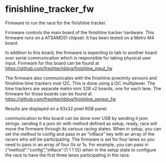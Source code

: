 # finishline_tracker_fw
Firmware to run the race for the finishline tracker.

Firmware controls the main board of the finishline tracker hardware. This firmware runs on a ATSAMD51 chipset. It has been tested on a Metro M4 board.

In addition to this board, the firmware is expecting to talk to another board over serial communication which is responsible for taking physical user input. Firmware for this board can be found at https://github.com/freshtechblog/finishline_input_fw

The firmware also communicates with the finishline proximity sensors and finishline time trackers over I2C. This is done using a I2C multiplexer. The time trackers are separate metro mini 328 v2 boards, one for each lane. The firmware for those boards can be found at https://github.com/freshtechblog/finishline_sensor_fw

Results are displayed on a 63x32 pixel RGB panel.

communication to this board can be done over USB by sending it json strings. sending it a json str with method defined as setup, ready, race will move the firmware through its various racing states. When in setup, you can set the method to config and pass in an "inRace" key with an array of the racers who will be participating. The firmware is set for four lanes so you need to pass in an array of four 0s or 1s. For example, you can pass in {"method":"config","inRace":[1 1 1 0]} when in the setup state to configure the race to have the first three lanes participating in the race.
